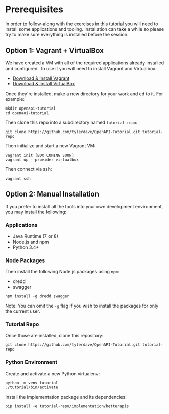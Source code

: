 Prerequisites
=============

In order to follow-along with the exercises in this tutorial you will need 
to install some applications and tooling. Installation can take a while so
please try to make sure everything is installed before the session.

Option 1: Vagrant + VirtualBox
------------------------------

We have created a VM with all of the required applications already installed
and configured. To use it you will need to install Vagrant and Virtualbox.

- [Download & Install Vagrant](https://www.vagrantup.com/docs/installation/)
- [Download & Install VirtualBox](https://www.virtualbox.org/wiki/Downloads)

Once they're installed, make a new directory for your work and cd to it. For example:

```
mkdir openapi-tutorial
cd openaoi-tutorial
```

Then clone this repo into a subdirectory named `tutorial-repo`:

```
git clone https://github.com/tylerdave/OpenAPI-Tutorial.git tutorial-repo
```

Then initialize and start a new Vagrant VM:

```
vagrant init [BOX COMING SOON]
vagrant up --provider virtualbox
```

Then connect via ssh:

```
vagrant ssh
```

Option 2: Manual Installation
-----------------------------

If you prefer to install all the tools into your own development environment,
you may install the following:

### Applications

- Java Runtime (7 or 8)
- Node.js and npm
- Python 3.4+

### Node Packages

Then install the following Node.js packages using `npm`:

- dredd
- swagger

```
npm install -g dredd swagger
```

Note: You can omit the `-g` flag if you wish to install the packages for only
the current user.

### Tutorial Repo

Once those are installed, clone this repository:

```
git clone https://github.com/tylerdave/OpenAPI-Tutorial.git tutorial-repo
```

### Python Environment

Create and activate a new Python virtualenv:

```
python -m venv tutorial
./tutorial/bin/activate
```

Install the implementation package and its dependencies:

```
pip install -e tutorial-repo/implementation/betterapis
```
